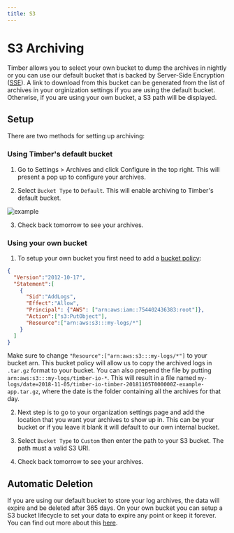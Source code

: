 ```yaml
---
title: S3
---
```


# S3 Archiving

Timber allows you to select your own bucket to dump the archives in nightly or
you can use our default bucket that is backed by Server-Side Encryption ([SSE](https://docs.aws.amazon.com/AmazonS3/latest/dev/UsingServerSideEncryption.html)). A link to download from this bucket
can be generated from the list of archives in your orginization settings if you are using the default bucket. Otherwise, if you are using your own bucket, a S3 path will be displayed.

## Setup

There are two methods for setting up archiving:

### Using Timber's default bucket

1. Go to Settings > Archives and click Configure in the top right. This will present a pop up to configure your archives.

2. Select `Bucket Type` to `Default`. This will enable archiving to Timber's default bucket.

![example](https://user-images.githubusercontent.com/4651424/48571535-0a1ab280-e8d5-11e8-9258-40a3be927247.gif)

3. Check back tomorrow to see your archives.

### Using your own bucket

1. To setup your own bucket you first need to add a [bucket policy](https://docs.aws.amazon.com/AmazonS3/latest/dev/using-iam-policies.html):

```json
{
  "Version":"2012-10-17",
  "Statement":[
    {
      "Sid":"AddLogs",
      "Effect":"Allow",
      "Principal": {"AWS": ["arn:aws:iam::754402436383:root"]},
      "Action":["s3:PutObject"],
      "Resource":["arn:aws:s3:::my-logs/*"]
    }
  ]
}
```

Make sure to change `"Resource":["arn:aws:s3:::my-logs/*"]` to your bucket arn. This bucket policy will
allow us to copy the archived logs in `.tar.gz` format to your bucket. You can also prepend the file by putting
`arn:aws:s3:::my-logs/timber-io-*`. This will result in a file named `my-logs/date=2018-11-05/timber-io-timber-20181105T000000Z-example-app.tar.gz`, where the date is the folder containing all the archives for that day.


2. Next step is to go to your organization settings page and add the location that you want your archives to show up in. This
can be your bucket or if you leave it blank it will default to our own internal bucket. 

3. Select `Bucket Type` to `Custom` then enter the path to your S3 bucket. The path must a valid S3 URI.

4. Check back tomorrow to see your archives.

## Automatic Deletion

If you are using our default bucket to store your log archives, the data will expire and be deleted after 365 days. On your own bucket you can setup a S3 bucket lifecycle to set your data to expire any point or keep it forever. You can find out more about this [here](https://docs.aws.amazon.com/AmazonS3/latest/dev/lifecycle-expire-general-considerations.html).
